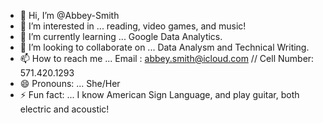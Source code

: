 - 👋 Hi, I’m @Abbey-Smith
- 👀 I’m interested in ... reading, video games, and music!
- 🌱 I’m currently learning ... Google Data Analytics.
- 💞️ I’m looking to collaborate on ... Data Analysm and Technical Writing.
- 📫 How to reach me ... Email : abbey.smith@icloud.com  // Cell Number: 571.420.1293
- 😄 Pronouns: ... She/Her
- ⚡ Fun fact: ... I know American Sign Language, and play guitar, both electric and acoustic!

<!---
Abbey-Smith/Abbey-Smith is a ✨ special ✨ repository because its `README.md` (this file) appears on your GitHub profile.
You can click the Preview link to take a look at your changes.
--->
